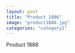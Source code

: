 ```yaml
---
layout: post
title: "Product 1886"
image: "product1886.jpg"
categories: "category1"
---
```

Product 1886
